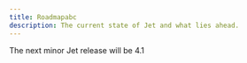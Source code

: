 ```yaml
---
title: Roadmapabc
description: The current state of Jet and what lies ahead.
---
```


The next minor Jet release will be 4.1
